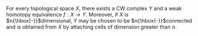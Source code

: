 












For every topological space $X$, there exists a CW complex $Y$ and a weak homotopy equivalence $f: X \to Y$. Moreover, if $X$ is $n{\hbox{-}}$dimensional, $Y$ may be chosen to be $n{\hbox{-}}$connected and is obtained from $X$ by attaching cells of dimension greater than $n$.
